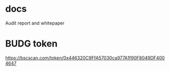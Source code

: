 # docs
Audit report and whitepaper
# BUDG token
https://bscscan.com/token/0x446320C9FfA57030ca977A1f90F8049DF4004647
